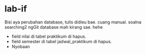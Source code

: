 # lab-if

Bisi aya perubahan database, tulis didieu bae. cuang manual.
soalna searching2 ngGit database mah kirang sae. hehe

- field nilai di tabel praktikum di hapus.
- field semester di tabel jadwal_praktikum di hapus.
- Nyobaan